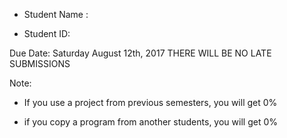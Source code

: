 - Student Name : 

- Student ID:

Due Date: Saturday August 12th, 2017
THERE WILL BE NO LATE SUBMISSIONS


Note:

* If you use a project from previous semesters, you will get 0% 

* if you copy a program from another students, you will get 0%


